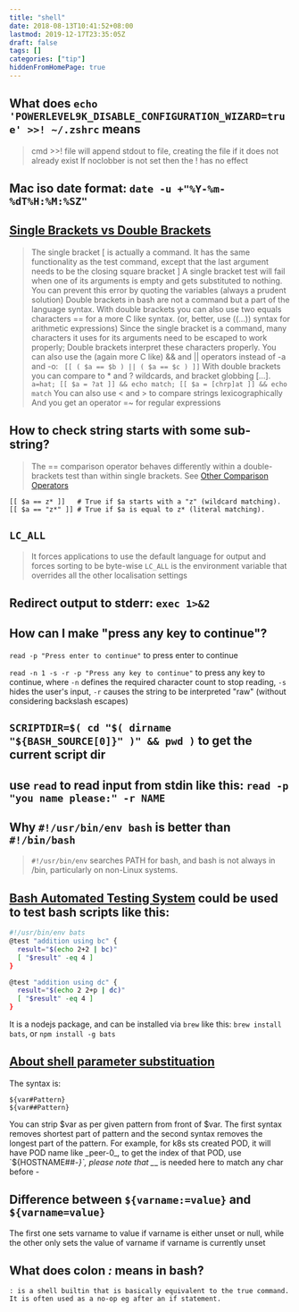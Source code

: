 ```yaml
---
title: "shell"
date: 2018-08-13T10:41:52+08:00
lastmod: 2019-12-17T23:35:05Z
draft: false
tags: []
categories: ["tip"]
hiddenFromHomePage: true
---
```



## What does `echo 'POWERLEVEL9K_DISABLE_CONFIGURATION_WIZARD=true' >>! ~/.zshrc` means

> cmd >>! file will append stdout to file, creating the file if it does not already exist
> If noclobber is not set then the ! has no effect

## Mac iso date format: `date -u +"%Y-%m-%dT%H:%M:%SZ"`

## [Single Brackets vs Double Brackets](https://scriptingosx.com/2018/02/single-brackets-vs-double-brackets/)
> The single bracket [ is actually a command. It has the same functionality as the test command, except that the last argument needs to be the closing square bracket ]
> A single bracket test will fail when one of its arguments is empty and gets substituted to nothing. You can prevent this error by quoting the variables (always a prudent solution)
> Double brackets in bash are not a command but a part of the language syntax.
> With double brackets you can also use two equals characters == for a more C like syntax. (or, better, use ((…)) syntax for arithmetic expressions)
> Since the single bracket is a command, many characters it uses for its arguments need to be escaped to work properly; Double brackets interpret these characters properly. You can also use the (again more C like) && and || operators instead of -a and -o: ` [[ ( $a == $b ) || ( $a == $c ) ]]`
> With double brackets you can compare to * and ? wildcards, and bracket globbing […]. `a=hat; [[ $a = ?at ]] && echo match; [[ $a = [chrp]at ]] && echo match`
> You can also use < and > to compare strings lexicographically
> And you get an operator =~ for regular expressions

## How to check string starts with some sub-string?
> The == comparison operator behaves differently within a double-brackets
> test than within single brackets. See [Other Comparison Operators](http://tldp.org/LDP/abs/html/comparison-ops.html)

```shell
[[ $a == z* ]]   # True if $a starts with a "z" (wildcard matching).
[[ $a == "z*" ]] # True if $a is equal to z* (literal matching).
```

## `LC_ALL` 
> It forces applications to use the default language for output
> and forces sorting to be byte-wise
> `LC_ALL` is the environment variable that overrides all the other localisation settings

## Redirect output to stderr: `exec 1>&2`

## How can I make "press any key to continue"?

`read -p "Press enter to continue"` to press enter to continue

`read -n 1 -s -r -p "Press any key to continue"` to press any key to continue, where `-n` defines the required character count to stop reading, `-s` hides the user's input, `-r` causes the string to be interpreted "raw" (without considering backslash escapes)

## `SCRIPTDIR=$( cd "$( dirname "${BASH_SOURCE[0]}" )" && pwd )` to get the current script dir

## use `read` to read input from stdin like this: `read -p "you name please:" -r NAME`

## Why `#!/usr/bin/env bash` is better than `#!/bin/bash`

> `#!/usr/bin/env` searches PATH for bash, and bash is not always in /bin, particularly on non-Linux systems.

## [Bash Automated Testing System](https://github.com/bats-core/bats-core) could be used to test bash scripts like this:

```sh
#!/usr/bin/env bats
@test "addition using bc" {
  result="$(echo 2+2 | bc)"
  [ "$result" -eq 4 ]
}

@test "addition using dc" {
  result="$(echo 2 2+p | dc)"
  [ "$result" -eq 4 ]
}
```

It is a nodejs package, and can be installed via `brew` like this: `brew install bats`, or `npm install -g bats`

## [About shell parameter substituation](https://www.cyberciti.biz/tips/bash-shell-parameter-substitution-2.html)
The syntax is:
```
${var#Pattern}
${var##Pattern}
```
You can strip $var as per given pattern from front of $var. The first syntax removes shortest part of pattern and the second syntax removes the longest part of the pattern.
For example, for k8s sts created POD, it will have POD name like _peer-0_, to get the index of that POD, use `${HOSTNAME##*-}`, please note that _*_ is needed here to match any char before _-_

## Difference between `${varname:=value}` and `${varname=value}`

The first one sets varname to value if varname is either unset or null, while the other only sets the value of varname if varname is currently unset

## What does colon *:* means in bash?
```
: is a shell builtin that is basically equivalent to the true command. It is often used as a no-op eg after an if statement. 
```
